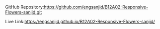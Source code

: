 GitHub Repository:https://github.com/engsanjid/B12A02-Responsive-Flowers-sanjid.git

Live Link:https://engsanjid.github.io/B12A02-Responsive-Flowers-sanjid/
